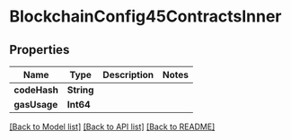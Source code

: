 # BlockchainConfig45ContractsInner

## Properties
Name | Type | Description | Notes
------------ | ------------- | ------------- | -------------
**codeHash** | **String** |  | 
**gasUsage** | **Int64** |  | 

[[Back to Model list]](../README.md#documentation-for-models) [[Back to API list]](../README.md#documentation-for-api-endpoints) [[Back to README]](../README.md)


